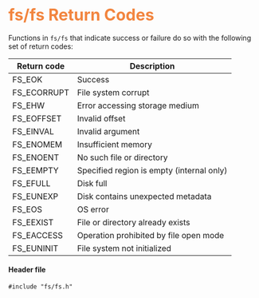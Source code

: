 ## <font color="F2853F" style="font-size:24pt">fs/fs Return Codes</font>

Functions in `fs/fs` that indicate success or failure do so with the following set of return codes:

| Return code    | Description                                  |
|----------------|----------------------------------------------|
| FS\_EOK        | Success                                      |
| FS\_ECORRUPT   | File system corrupt                          |
| FS\_EHW        | Error accessing storage medium               |
| FS\_EOFFSET    | Invalid offset                               |
| FS\_EINVAL     | Invalid argument                             |
| FS\_ENOMEM     | Insufficient memory                          |
| FS\_ENOENT     | No such file or directory                    |
| FS\_EEMPTY     | Specified region is empty (internal only)    |
| FS\_EFULL      | Disk full                                    |
| FS\_EUNEXP     | Disk contains unexpected metadata            |
| FS\_EOS        | OS error                                     |
| FS\_EEXIST     | File or directory already exists             |
| FS\_EACCESS    | Operation prohibited by file open mode       |
| FS\_EUNINIT    | File system not initialized                  |

#### Header file

```no-highlight
#include "fs/fs.h"
```
